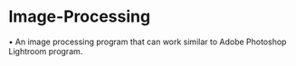 # Image-Processing
•	An image processing program that can work similar to Adobe Photoshop Lightroom program.
